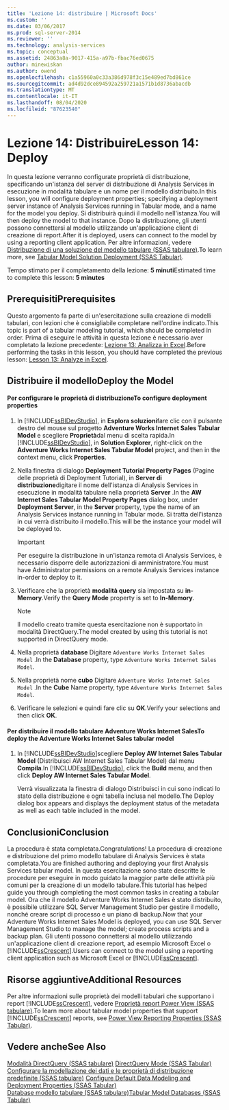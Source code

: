 ```yaml
---
title: 'Lezione 14: distribuire | Microsoft Docs'
ms.custom: ''
ms.date: 03/06/2017
ms.prod: sql-server-2014
ms.reviewer: ''
ms.technology: analysis-services
ms.topic: conceptual
ms.assetid: 24863a8a-9017-415a-a97b-fbac76ed0675
author: minewiskan
ms.author: owend
ms.openlocfilehash: c1a55960a0c33a386d978f3c15e489ed7bd861ce
ms.sourcegitcommit: ad4d92dce894592a259721a1571b1d8736abacdb
ms.translationtype: MT
ms.contentlocale: it-IT
ms.lasthandoff: 08/04/2020
ms.locfileid: "87623540"
---
```

# <a name="lesson-14-deploy"></a><span data-ttu-id="b6af5-102">Lezione 14: Distribuire</span><span class="sxs-lookup"><span data-stu-id="b6af5-102">Lesson 14: Deploy</span></span>
  <span data-ttu-id="b6af5-103">In questa lezione verranno configurate proprietà di distribuzione, specificando un'istanza del server di distribuzione di Analysis Services in esecuzione in modalità tabulare e un nome per il modello distribuito.</span><span class="sxs-lookup"><span data-stu-id="b6af5-103">In this lesson, you will configure deployment properties; specifying a deployment server instance of Analysis Services running in Tabular mode, and a name for the model you deploy.</span></span> <span data-ttu-id="b6af5-104">Si distribuirà quindi il modello nell'istanza.</span><span class="sxs-lookup"><span data-stu-id="b6af5-104">You will then deploy the model to that instance.</span></span> <span data-ttu-id="b6af5-105">Dopo la distribuzione, gli utenti possono connettersi al modello utilizzando un'applicazione client di creazione di report.</span><span class="sxs-lookup"><span data-stu-id="b6af5-105">After it is deployed, users can connect to the model by using a reporting client application.</span></span> <span data-ttu-id="b6af5-106">Per altre informazioni, vedere [Distribuzione di una soluzione del modello tabulare &#40;SSAS tabulare&#41;](tabular-models/tabular-model-solution-deployment-ssas-tabular.md).</span><span class="sxs-lookup"><span data-stu-id="b6af5-106">To learn more, see [Tabular Model Solution Deployment &#40;SSAS Tabular&#41;](tabular-models/tabular-model-solution-deployment-ssas-tabular.md).</span></span>  
  
 <span data-ttu-id="b6af5-107">Tempo stimato per il completamento della lezione: **5 minuti**</span><span class="sxs-lookup"><span data-stu-id="b6af5-107">Estimated time to complete this lesson: **5 minutes**</span></span>  
  
## <a name="prerequisites"></a><span data-ttu-id="b6af5-108">Prerequisiti</span><span class="sxs-lookup"><span data-stu-id="b6af5-108">Prerequisites</span></span>  
 <span data-ttu-id="b6af5-109">Questo argomento fa parte di un'esercitazione sulla creazione di modelli tabulari, con lezioni che è consigliabile completare nell'ordine indicato.</span><span class="sxs-lookup"><span data-stu-id="b6af5-109">This topic is part of a tabular modeling tutorial, which should be completed in order.</span></span> <span data-ttu-id="b6af5-110">Prima di eseguire le attività in questa lezione è necessario aver completato la lezione precedente: [Lezione 13: Analizza in Excel](lesson-12-analyze-in-excel.md).</span><span class="sxs-lookup"><span data-stu-id="b6af5-110">Before performing the tasks in this lesson, you should have completed the previous lesson: [Lesson 13: Analyze in Excel](lesson-12-analyze-in-excel.md).</span></span>  
  
## <a name="deploy-the-model"></a><span data-ttu-id="b6af5-111">Distribuire il modello</span><span class="sxs-lookup"><span data-stu-id="b6af5-111">Deploy the Model</span></span>  
  
#### <a name="to-configure-deployment-properties"></a><span data-ttu-id="b6af5-112">Per configurare le proprietà di distribuzione</span><span class="sxs-lookup"><span data-stu-id="b6af5-112">To configure deployment properties</span></span>  
  
1.  <span data-ttu-id="b6af5-113">In [!INCLUDE[ssBIDevStudio](../includes/ssbidevstudio-md.md)], in **Esplora soluzioni**fare clic con il pulsante destro del mouse sul progetto **Adventure Works Internet Sales Tabular Model** e scegliere **Proprietà**dal menu di scelta rapida.</span><span class="sxs-lookup"><span data-stu-id="b6af5-113">In [!INCLUDE[ssBIDevStudio](../includes/ssbidevstudio-md.md)], in **Solution Explorer**, right-click on the **Adventure Works Internet Sales Tabular Model** project, and then in the context menu, click **Properties**.</span></span>  
  
2.  <span data-ttu-id="b6af5-114">Nella finestra di dialogo **Deployment Tutorial Property Pages** (Pagine delle proprietà di Deployment Tutorial), in **Server di distribuzione**digitare il nome dell'istanza di Analysis Services in esecuzione in modalità tabulare nella proprietà **Server** .</span><span class="sxs-lookup"><span data-stu-id="b6af5-114">In the **AW Internet Sales Tabular Model Property Pages** dialog box, under **Deployment Server**, in the **Server** property, type the name of an Analysis Services instance running in Tabular mode.</span></span> <span data-ttu-id="b6af5-115">Si tratta dell'istanza in cui verrà distribuito il modello.</span><span class="sxs-lookup"><span data-stu-id="b6af5-115">This will be the instance your model will be deployed to.</span></span>  
  
    > [!IMPORTANT]  
    >  <span data-ttu-id="b6af5-116">Per eseguire la distribuzione in un'istanza remota di Analysis Services, è necessario disporre delle autorizzazioni di amministratore.</span><span class="sxs-lookup"><span data-stu-id="b6af5-116">You must have Administrator permissions on a remote Analysis Services instance in-order to deploy to it.</span></span>  
  
3.  <span data-ttu-id="b6af5-117">Verificare che la proprietà **modalità query** sia impostata su **in-Memory**.</span><span class="sxs-lookup"><span data-stu-id="b6af5-117">Verify the **Query Mode** property is set to **In-Memory**.</span></span>  
  
    > [!NOTE]  
    >  <span data-ttu-id="b6af5-118">Il modello creato tramite questa esercitazione non è supportato in modalità DirectQuery.</span><span class="sxs-lookup"><span data-stu-id="b6af5-118">The model created by using this tutorial is not supported in DirectQuery mode.</span></span>  
  
4.  <span data-ttu-id="b6af5-119">Nella proprietà **database** Digitare `Adventure Works Internet Sales Model` .</span><span class="sxs-lookup"><span data-stu-id="b6af5-119">In the **Database** property, type `Adventure Works Internet Sales Model`.</span></span>  
  
5.  <span data-ttu-id="b6af5-120">Nella proprietà nome **cubo** Digitare `Adventure Works Internet Sales Model` .</span><span class="sxs-lookup"><span data-stu-id="b6af5-120">In the **Cube** Name property, type `Adventure Works Internet Sales Model`.</span></span>  
  
6.  <span data-ttu-id="b6af5-121">Verificare le selezioni e quindi fare clic su **OK**.</span><span class="sxs-lookup"><span data-stu-id="b6af5-121">Verify your selections and then click **OK**.</span></span>  
  
#### <a name="to-deploy-the-adventure-works-internet-sales-tabular-model"></a><span data-ttu-id="b6af5-122">Per distribuire il modello tabulare Adventure Works Internet Sales</span><span class="sxs-lookup"><span data-stu-id="b6af5-122">To deploy the Adventure Works Internet Sales tabular model</span></span>  
  
1.  <span data-ttu-id="b6af5-123">In [!INCLUDE[ssBIDevStudio](../includes/ssbidevstudio-md.md)]scegliere **Deploy AW Internet Sales Tabular Model** (Distribuisci AW Internet Sales Tabular Model) dal menu **Compila**.</span><span class="sxs-lookup"><span data-stu-id="b6af5-123">In [!INCLUDE[ssBIDevStudio](../includes/ssbidevstudio-md.md)], click the **Build** menu, and then click **Deploy AW Internet Sales Tabular Model**.</span></span>  
  
     <span data-ttu-id="b6af5-124">Verrà visualizzata la finestra di dialogo Distribuisci in cui sono indicati lo stato della distribuzione e ogni tabella inclusa nel modello.</span><span class="sxs-lookup"><span data-stu-id="b6af5-124">The Deploy dialog box appears and displays the deployment status of the metadata as well as each table included in the model.</span></span>  
  
## <a name="conclusion"></a><span data-ttu-id="b6af5-125">Conclusioni</span><span class="sxs-lookup"><span data-stu-id="b6af5-125">Conclusion</span></span>  
 <span data-ttu-id="b6af5-126">La procedura è stata completata.</span><span class="sxs-lookup"><span data-stu-id="b6af5-126">Congratulations!</span></span> <span data-ttu-id="b6af5-127">La procedura di creazione e distribuzione del primo modello tabulare di Analysis Services è stata completata.</span><span class="sxs-lookup"><span data-stu-id="b6af5-127">You are finished authoring and deploying your first Analysis Services tabular model.</span></span> <span data-ttu-id="b6af5-128">In questa esercitazione sono state descritte le procedure per eseguire in modo guidato la maggior parte delle attività più comuni per la creazione di un modello tabulare.</span><span class="sxs-lookup"><span data-stu-id="b6af5-128">This tutorial has helped guide you through completing the most common tasks in creating a tabular model.</span></span> <span data-ttu-id="b6af5-129">Ora che il modello Adventure Works Internet Sales è stato distribuito, è possibile utilizzare SQL Server Management Studio per gestire il modello, nonché creare script di processo e un piano di backup.</span><span class="sxs-lookup"><span data-stu-id="b6af5-129">Now that your Adventure Works Internet Sales Model is deployed, you can use SQL Server Management Studio to manage the model; create process scripts and a backup plan.</span></span> <span data-ttu-id="b6af5-130">Gli utenti possono connettersi al modello utilizzando un'applicazione client di creazione report, ad esempio Microsoft Excel o [!INCLUDE[ssCrescent](../includes/sscrescent-md.md)].</span><span class="sxs-lookup"><span data-stu-id="b6af5-130">Users can connect to the model using a reporting client application such as Microsoft Excel or [!INCLUDE[ssCrescent](../includes/sscrescent-md.md)].</span></span>  
  
## <a name="additional-resources"></a><span data-ttu-id="b6af5-131">Risorse aggiuntive</span><span class="sxs-lookup"><span data-stu-id="b6af5-131">Additional Resources</span></span>  
 <span data-ttu-id="b6af5-132">Per altre informazioni sulle proprietà dei modelli tabulari che supportano i report [!INCLUDE[ssCrescent](../includes/sscrescent-md.md)], vedere [Proprietà report Power View &#40;SSAS tabulare&#41;](tabular-models/properties-ssas-tabular.md).</span><span class="sxs-lookup"><span data-stu-id="b6af5-132">To learn more about tabular model properties that support [!INCLUDE[ssCrescent](../includes/sscrescent-md.md)] reports, see [Power View Reporting Properties &#40;SSAS Tabular&#41;](tabular-models/properties-ssas-tabular.md).</span></span>  
  
## <a name="see-also"></a><span data-ttu-id="b6af5-133">Vedere anche</span><span class="sxs-lookup"><span data-stu-id="b6af5-133">See Also</span></span>  
 <span data-ttu-id="b6af5-134">[Modalità DirectQuery &#40;SSAS tabulare&#41;](tabular-models/directquery-mode-ssas-tabular.md) </span><span class="sxs-lookup"><span data-stu-id="b6af5-134">[DirectQuery Mode &#40;SSAS Tabular&#41;](tabular-models/directquery-mode-ssas-tabular.md) </span></span>  
 <span data-ttu-id="b6af5-135">[Configurare la modellazione dei dati e le proprietà di distribuzione predefinite &#40;SSAS tabulare&#41;](tabular-models/configure-default-data-modeling-and-deployment-properties-ssas-tabular.md) </span><span class="sxs-lookup"><span data-stu-id="b6af5-135">[Configure Default Data Modeling and Deployment Properties &#40;SSAS Tabular&#41;](tabular-models/configure-default-data-modeling-and-deployment-properties-ssas-tabular.md) </span></span>  
 [<span data-ttu-id="b6af5-136">Database modello tabulare &#40;SSAS tabulare&#41;</span><span class="sxs-lookup"><span data-stu-id="b6af5-136">Tabular Model Databases &#40;SSAS Tabular&#41;</span></span>](tabular-models/tabular-model-databases-ssas-tabular.md)  
  
  
